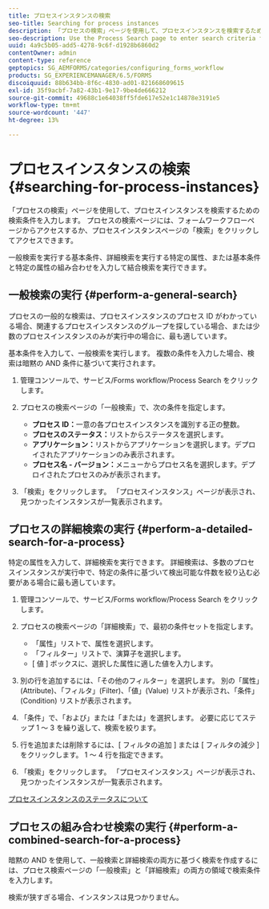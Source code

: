 ```yaml
---
title: プロセスインスタンスの検索
seo-title: Searching for process instances
description: 「プロセスの検索」ページを使用して、プロセスインスタンスを検索するための検索条件を入力します。
seo-description: Use the Process Search page to enter search criteria for finding a process instance.
uuid: 4a9c5b05-add5-4278-9c6f-d1928b6860d2
contentOwner: admin
content-type: reference
geptopics: SG_AEMFORMS/categories/configuring_forms_workflow
products: SG_EXPERIENCEMANAGER/6.5/FORMS
discoiquuid: 88b634bb-8f6c-4830-ad01-821668609615
exl-id: 35f9acbf-7a82-43b1-9e17-9be4de666212
source-git-commit: 49688c1e64038ff5fde617e52e1c14878e3191e5
workflow-type: tm+mt
source-wordcount: '447'
ht-degree: 13%

---
```


# プロセスインスタンスの検索{#searching-for-process-instances}

「プロセスの検索」ページを使用して、プロセスインスタンスを検索するための検索条件を入力します。 プロセスの検索ページには、フォームワークフローページからアクセスするか、プロセスインスタンスページの「検索」をクリックしてアクセスできます。

一般検索を実行する基本条件、詳細検索を実行する特定の属性、または基本条件と特定の属性の組み合わせを入力して結合検索を実行できます。

## 一般検索の実行 {#perform-a-general-search}

プロセスの一般的な検索は、プロセスインスタンスのプロセス ID がわかっている場合、関連するプロセスインスタンスのグループを探している場合、または少数のプロセスインスタンスのみが実行中の場合に、最も適しています。

基本条件を入力して、一般検索を実行します。 複数の条件を入力した場合、検索は暗黙の AND 条件に基づいて実行されます。

1. 管理コンソールで、サービス/Forms workflow/Process Search をクリックします。
1. プロセスの検索ページの「一般検索」で、次の条件を指定します。

   * **プロセス ID：**&#x200B;一意の各プロセスインスタンスを識別する正の整数。
   * **プロセスのステータス：**&#x200B;リストからステータスを選択します。
   * **アプリケーション：**&#x200B;リストからアプリケーションを選択します。デプロイされたアプリケーションのみ表示されます。
   * **プロセス名 - バージョン：**&#x200B;メニューからプロセス名を選択します。デプロイされたプロセスのみが表示されます。

1. 「検索」をクリックします。 「プロセスインスタンス」ページが表示され、見つかったインスタンスが一覧表示されます。

## プロセスの詳細検索の実行 {#perform-a-detailed-search-for-a-process}

特定の属性を入力して、詳細検索を実行できます。 詳細検索は、多数のプロセスインスタンスが実行中で、特定の条件に基づいて検出可能な件数を絞り込む必要がある場合に最も適しています。

1. 管理コンソールで、サービス/Forms workflow/Process Search をクリックします。
1. プロセスの検索ページの「詳細検索」で、最初の条件セットを指定します。

   * 「属性」リストで、属性を選択します。
   * 「フィルター」リストで、演算子を選択します。
   * [ 値 ] ボックスに、選択した属性に適した値を入力します。

1. 別の行を追加するには、「その他のフィルター」を選択します。 別の「属性」(Attribute)、「フィルタ」(Filter)、「値」(Value) リストが表示され、「条件」(Condition) リストが表示されます。
1. 「条件」で、「および」または「または」を選択します。 必要に応じてステップ 1 ～ 3 を繰り返して、検索を絞ります。
1. 行を追加または削除するには、[ フィルタの追加 ] または [ フィルタの減少 ] をクリックします。 1 ～ 4 行を指定できます。
1. 「検索」をクリックします。 「プロセスインスタンス」ページが表示され、見つかったインスタンスが一覧表示されます。

[プロセスインスタンスのステータスについて](/help/forms/using/admin-help/processes.md#about-process-instance-statuses)

## プロセスの組み合わせ検索の実行 {#perform-a-combined-search-for-a-process}

暗黙の AND を使用して、一般検索と詳細検索の両方に基づく検索を作成するには、プロセス検索ページの「一般検索」と「詳細検索」の両方の領域で検索条件を入力します。

検索が狭すぎる場合、インスタンスは見つかりません。
